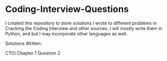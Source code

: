 # Coding-Interview-Questions

I created this repository to store solutions I wrote to different problems in Cracking the Coding Interview and other sources. I will mostly write them in Python, and but I may incorporate other languages as well. 

Solutions Written: 

CTCI Chapter 1 Question 2
